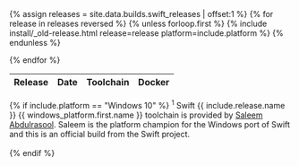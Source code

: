 <table id="osx-builds" class="downloads">
    <thead>
        <tr>
            <th class="download">Release</th>
            <th class="download">Date</th>
            <th class="download">Toolchain</th>
            <th class="download">Docker</th>
        </tr>
    </thead>
    <tbody>
        {% assign releases = site.data.builds.swift_releases | offset:1  %}
        {% for release in releases reversed %}
        {% unless forloop.first %}
            {% include install/_old-release.html release=release platform=include.platform %}
        {% endunless %}

{% endfor %}
    </tbody>
</table>
{% if include.platform == "Windows 10" %}
<sup>1</sup> Swift {{ include.release.name }} {{ windows_platform.first.name }} toolchain is provided by <a href="https://github.com/compnerd">Saleem Abdulrasool</a>. Saleem is the platform champion for the Windows port of Swift and this is an official build from the Swift project. <br><br>
{% endif %}
